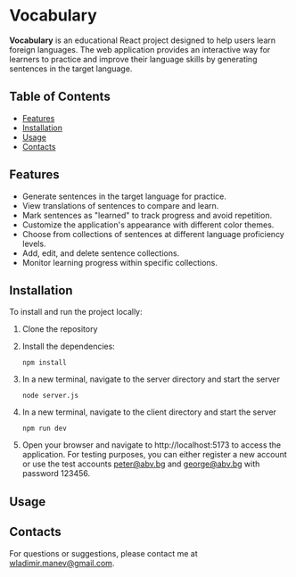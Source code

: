 # Vocabulary

**Vocabulary** is an educational React project designed to help users learn foreign languages. The web application provides an interactive way for learners to practice and improve their language skills by generating sentences in the target language.

## Table of Contents

- [Features](#features)
- [Installation](#installation)
- [Usage](#usage)
- [Contacts](#contacts)

## Features

- Generate sentences in the target language for practice.
- View translations of sentences to compare and learn.
- Mark sentences as "learned" to track progress and avoid repetition.
- Customize the application's appearance with different color themes.
- Choose from collections of sentences at different language proficiency levels.
- Add, edit, and delete sentence collections.
- Monitor learning progress within specific collections.

## Installation

To install and run the project locally:

1. Clone the repository
2. Install the dependencies:

   `npm install`

3. In a new terminal, navigate to the server directory and start the server

   `node server.js`

4. In a new terminal, navigate to the client directory and start the server

   `npm run dev`

5. Open your browser and navigate to http://localhost:5173 to access the application. For testing purposes, you can either register a new account or use the test accounts peter@abv.bg and george@abv.bg with password 123456.

## Usage

## Contacts

For questions or suggestions, please contact me at wladimir.manev@gmail.com.
